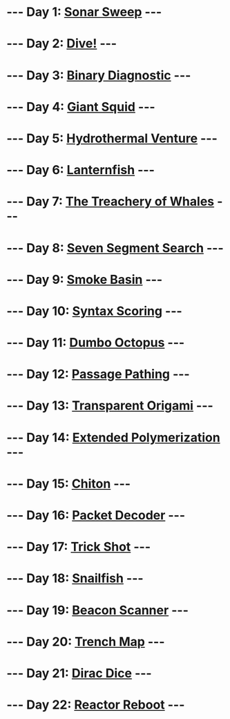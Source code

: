 # --- Day 1: [Sonar Sweep](day1/README.md) ---
# --- Day 2: [Dive!](day2/README.md) ---
# --- Day 3: [Binary Diagnostic](day3/README.md) ---
# --- Day 4: [Giant Squid](day4/README.md) ---
# --- Day 5: [Hydrothermal Venture](day5/README.md) ---
# --- Day 6: [Lanternfish](day6/README.md) ---
# --- Day 7: [The Treachery of Whales](day07/README.md) ---
# --- Day 8: [Seven Segment Search](day08/README.md) ---
# --- Day 9: [Smoke Basin](day09/README.md) ---
# --- Day 10: [Syntax Scoring](day10/README.md) ---
# --- Day 11: [Dumbo Octopus](day11/README.md) ---
# --- Day 12: [Passage Pathing](day12/README.md) ---
# --- Day 13: [Transparent Origami](day13/README.md) ---
# --- Day 14: [Extended Polymerization](day14/README.md) ---
# --- Day 15: [Chiton](day15/README.md) ---
# --- Day 16: [Packet Decoder](day16/README.md) ---
# --- Day 17: [Trick Shot](day17/README.md) ---
# --- Day 18: [Snailfish](day18/README.md) ---
# --- Day 19: [Beacon Scanner](day19/README.md) ---
# --- Day 20: [Trench Map](day20/README.md) ---
# --- Day 21: [Dirac Dice](day21/README.md) ---
# --- Day 22: [Reactor Reboot](day22/README.md) ---
